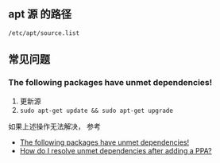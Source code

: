 
## apt 源 的路径

`/etc/apt/source.list`

## 常见问题

### The following packages have unmet dependencies!

1. 更新源
1. `sudo apt-get update && sudo apt-get upgrade`

如果上述操作无法解决， 参考
* [The following packages have unmet dependencies!](http://askubuntu.com/questions/140246/how-do-i-resolve-unmet-dependencies-after-adding-a-ppa)
* [How do I resolve unmet dependencies after adding a PPA?](http://askubuntu.com/questions/140246/how-do-i-resolve-unmet-dependencies-after-adding-a-ppa)
